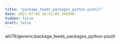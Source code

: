 ```yaml
---
title: "package_feeds_packages_python-psutil"
date: 2021-07-01 16:51:03.348398
hidden: false
draft: false
---
```


ath79/generic/package_feeds_packages_python-psutil

